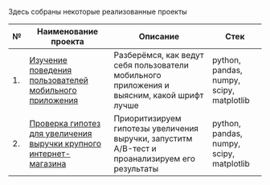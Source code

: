 Здесь собраны некоторые реализованные проекты

| №  | Наименование проекта                                | Описание                                                                 | Стек                                                        |
|----|----------------------------------------------------|-------------------------------------------------------------------------|-------------------------------------------------------------|
| 1.  | [Изучение поведения пользователей мобильного приложения](https://github.com/stavrov44/Portfolio/tree/main/Mobile%20App%20AB%20testing)            | Разберёмся, как ведут себя пользователи мобильного приложения и выясним, какой шрифт лучше | python, pandas, numpy, scipy, matplotlib |
| 2.  | [Проверка гипотез для увеличения выручки крупного интернет-магазина]([https://github.com/stavrov44/Portfolio/tree/main/Mobile%20App%20AB%20testing](https://github.com/stavrov44/Portfolio/tree/main/Online%20store%20hypotheses%20testing))            | Приоритизируем гипотезы увеличения выручки, запуститм A/B-тест и проанализируем его результаты | python, pandas, numpy, scipy, matplotlib |
